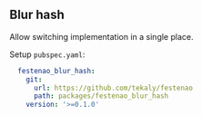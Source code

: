 ## Blur hash

Allow switching implementation in a single place.

Setup `pubspec.yaml`:

```yaml
  festenao_blur_hash:
    git:
      url: https://github.com/tekaly/festenao
      path: packages/festenao_blur_hash
    version: '>=0.1.0'
```
